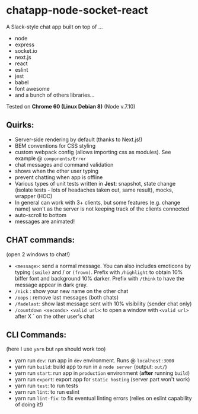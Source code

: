# chatapp-node-socket-react
A Slack-style chat app built on top of ...
- node
- express
- socket.io
- next.js
- react
- eslint
- jest
- babel
- font awesome
- and a bunch of others libraries...

Tested on **Chrome 60 (Linux Debian 8)** (Node v.7.10)

## Quirks:
- Server-side rendering by default (thanks to Next.js!)
- BEM conventions for CSS styling
- custom webpack config (allows importing css as modules). See example @ `components/Error`
- chat messages and command validation
- shows when the other user typing
- prevent chatting when app is offline
- Various types of unit tests written in **Jest**: snapshot, state change (isolate tests - lots of headaches taken out, same result), mocks, wrapper (HOC)
- In general can work with 3+ clients, but some features (e.g. change name) won't as the server is not keeping track of the clients connected
- auto-scroll to bottom
- messages are animated!

## CHAT commands:
(open 2 windows to chat!)

- `<message>`: send a normal message. You can also includes emoticons by typing `(smile)` and / or `(frown)`. Prefix with `/highlight` to obtain 10% biffer font and background 10% darker. Prefix with `/think` to have the message appear in dark gray.
- `/nick` <name>: show your new name on the other chat
- `/oops` : remove last messages (both chats)
- `/fadelast`: show last message sent with 10% visibility (sender chat only)
- `/countdown <seconds> <valid url>`: to open a window with `<valid url>` after X `<seconds> on the other user's chat

## CLI Commands:
(here I use `yarn` but `npm` should work too)

- yarn run `dev`: run app in `dev` environment. Runs @ `localhost:3000`
- yarn run `build`: build app to run in a `node server` (output: `out/`)
- yarn run `start`: run app in `production` environment (**after** running `build`)
- yarn run `export`: export app for `static hosting` (server part won't work)
- yarn run `test`: to run tests
- yarn run `lint`: to run eslint
- yarn run `lint-fix`: to fix eventual linting errors (relies on eslint capability of doing it!)

